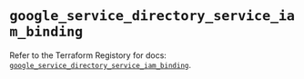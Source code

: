 # `google_service_directory_service_iam_binding`

Refer to the Terraform Registory for docs: [`google_service_directory_service_iam_binding`](https://www.terraform.io/docs/providers/google-beta/r/google_service_directory_service_iam_binding).
